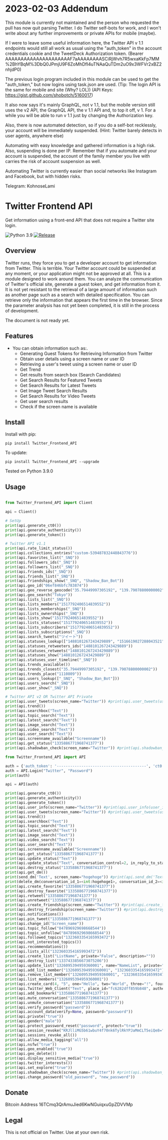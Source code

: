 # 2023-02-03 Addendum
This module is currently not maintained and the person who requested the pull has now quit parsing Twitter.
I do Twitter self-bots for work, and I won't write about any further improvements or private APIs for mobile (maybe).

If I were to leave some useful information here, the Twitter API v 1.1 endpoints would still all work as usual using the "auth_token" in the account credentials cookie and the TweetDeck Authorization token.
(Bearer AAAAAAAAAAAAAAAAAAAAAF7aAAAAAAAASCiRjWvh7R5wxaKkFp7MM%2BhYBqM%3DbQ0JPmjU9F6ZoMhDfI4uTNAaQuTDm2uO9x3WFVr2xBZ2nhjdP0)

The previous login program included in this module can be used to get the "auth_token," but now logins using task.json are used.
(Tip: The login API is the same for mobile and site (Why? LOL))
(API Keys: https://gist.github.com/shobotch/5160017)

It also now says it's mainly GraphQL, not v 1.1, but the mobile version still uses the v2 API, the GraphQL API, the v 1.1 API and, to top it off, v 1.
For a while you will be able to run v 1.1 just by changing the Authorization key.

Also, there is now automated detection, so if you do a self-bot recklessly, your account will be immediately suspended.
(Hint: Twitter barely detects in user agents, anywhere else)

Automating with easy knowledge and gathered information is a high risk.
Also, suspending is done per IP. Remember that if you automate and your account is suspended, the account of the family member you live with carries the risk of account suspension as well.

Automating Twitter is currently easier than social networks like Instagram and Facebook, but with hidden risks.

Telegram: KohnoseLami

# Twitter Frontend API
Get information using a front-end API that does not require a Twitter site login.

![Python 3.9](https://img.shields.io/badge/-Python%203.9-3776AB.svg?logo=python&style=plastic)
[![Release](https://img.shields.io/badge/-Release%201.1.1-00979D.svg?logo=release&style=plastic)](https://github.com/KohnoseLami/Twitter_Frontend_API/releases)

## Overview

Twitter runs, they force you to get a developer account to get information from Twitter. This is terrible. Your Twitter account could be suspended at any moment, or your application might not be approved at all. This is a module designed to work around them.
You can analyze the communication of Twitter's official site, generate a guest token, and get information from it.
It is not yet resistant to the retrieval of a large amount of information such as another page such as a search with detailed specification. You can retrieve only the information that appears the first time in the browser. Since the parameter analysis has not yet been completed, it is still in the process of development.

The document is not ready yet.

## Features

- You can obtain information such as:.
    * Generating Guest Tokens for Retrieving Information from Twitter
    * Obtain user details using a screen name or user ID
    * Retrieving a user's tweet using a screen name or user ID
    * Get Trend
    * Get results from search box (Search Candidates)
    * Get Search Results for Featured Tweets
    * Get Search Results for Latest Tweets
    * Get Image Tweet Search Results
    * Get Search Results for Video Tweets
    * Get user search results
    * Check if the screen name is available

## Install

Install with pip:

``pip install Twitter_Frontend_API``

To update:

``pip install Twitter_Frontend_API --upgrade``

Tested on Python 3.9.0

## Usage

```python

from Twitter_Frontend_API import Client

api = Client()

# SetUp
print(api.generate_ct0())
print(api.generate_authenticity())
print(api.generate_token())

# Twitter API v1.1
print(api.rate_limit_status())
print(api.collections_entries("custom-539487832448843776"))
print(api.favorites_list("_SNQ"))
print(api.followers_ids("_SNQ"))
print(api.followers_list("_SNQ"))
print(api.friends_ids("_SNQ"))
print(api.friends_list("_SNQ"))
print(api.friendships_show("_SNQ", "Shadow_Ban_Bot"))
print(api.geo_id("06ef846bfc783874"))
print(api.geo_reverse_geocode("35.79449997305192", "139.79078800000002"))
print(api.geo_search("Tokyo"))
print(api.lists_list("_SNQ"))
print(api.lists_members("1517792406514839552"))
print(api.lists_memberships("_SNQ"))
print(api.lists_ownerships("_SNQ"))
print(api.lists_show("1517792406514839552"))
print(api.lists_statuses("1517792406514839552"))
print(api.lists_subscribers("1517792406514839552"))
print(api.lists_subscriptions("_SNQ"))
print(api.search_tweets("ツイート"))
print(api.statuses_lookup(["1488101267243429889", "1516619027288043521"]))
print(api.statuses_retweeters_ids("1488101267243429889"))
print(api.statuses_retweets("1488101267243429889"))
print(api.statuses_show("1488101267243429889"))
print(api.statuses_user_timeline("_SNQ"))
print(api.trends_available())
print(api.trends_closest("35.79449997305192", "139.79078800000002"))
print(api.trends_place("1110809"))
print(api.users_lookup(["_SNQ", "Shadow_Ban_Bot"]))
print(api.users_search("_SNQ"))
print(api.user_show("_SNQ"))

# Twitter API v2 OR Twitter API Private
print(api.user_tweets(screen_name="Twitter")) #print(api.user_tweets(user_id="783214"))
print(api.trend())
print(api.searchbox("Text"))
print(api.topic_search("Text"))
print(api.latest_search("Text"))
print(api.image_search("Text"))
print(api.video_search("Text"))
print(api.user_search("Text"))
print(api.screenname_available("Screenname"))
print(api.get_status("1335886771968741377"))
print(api.shadowban_check(screen_name="Twitter")) #print(api.shadowban_check(user_id="783214"))
```

```python
from Twitter_Frontend_API import API

auth = {'auth_token': '----------------------------------------', 'ct0': '--------------------------------'}
auth = API.Login("Twitter", "Password")
print(auth)

api = API(auth)

print(api.generate_ct0())
print(api.generate_authenticity())
print(api.generate_token())
print(api.user_info(screen_name="Twitter")) #print(api.user_info(user_id="783214"))
print(api.user_tweets(screen_name="Twitter")) #print(api.user_tweets(user_id="783214"))
print(api.trend())
print(api.searchbox("Text"))
print(api.topic_search("Text"))
print(api.latest_search("Text"))
print(api.image_search("Text"))
print(api.video_search("Text"))
print(api.user_search("Text"))
print(api.screenname_available("Screenname"))
print(api.get_status("1335886771968741377"))
print(api.update_status("Text"))
print(api.update_status("Text", conversation_control=2, in_reply_to_status_id="1335886771968741377", card_uri="card://1338528317587124224"))
print(api.destroy_status("1335886771968741377"))
print(api.get_dm())
print(send_dm('Text', screen_name="hogehoge")) #print(api.send_dm('Text', user_id="123456"))
print(delete_dm(conversation_id_1=<int:hogehoge1>, conversation_id_2=<int:hogehoge2>)) #https://twitter.com/messages/<int:hogehoge1>-<int:hogehoge2>
print(api.create_favorite("1335886771968741377"))
print(api.destroy_favorite("1335886771968741377"))
print(api.retweet("1335886771968741377"))
print(api.unretweet("1335886771968741377"))
print(api.create_friendship(screen_name="Twitter")) #print(api.create_friendship(user_id="783214"))
print(api.destroy_friendship(screen_name="Twitter")) #print(api.destroy_friendship(user_id="783214"))
print(api.notifications())
print(api.pin_tweet("1335886771968741377"))
print(api.change_id("Screen_name"))
print(api.topic_follow("847896929698668544"))
print(api.topic_unfollow("847896929698668544"))
print(api.followed_topics("1323603354165993472"))
print(api.not_interested_topics())
print(api.recommendations())
print(api.lists_all("1323603354165993472"))
print(api.create_list("ListName", private="False", description=""))
print(api.destroy_list("1337433856673075206"))
print(api.update_list("1326095394959360001", name="NameList", private="True", description="Text"))
print(api.add_list_member("1326095394959360001", "1323603354165993472"))
print(api.remove_list_member("1326095394959360001", "1323603354165993472"))
print(api.list_members("1326095394959360001"))
print(api.create_card(4, "5", one="Hello", two="World", three="!", four="byPython")
print(api.Twitter_Web_Client("Text", place_id="fc6282dff859b848", authenticity_token=None))
print(api.add_bookmark("1335886771968741377"))
print(api.mute_conversation("1335886771968741377"))
print(api.unmute_conversation("1335886771968741377"))
print(api.verify_password("password"))
print(api.account_data(verify=None, password="password"))
print(api.private("true"))
print(api.gender("male"))
print(api.protect_password_reset("password", protect="true"))
print(api.session_revoke("KRJlliMG5b61wbuY4f70nk6TylRkYPJaMmCLT5eiQe8="))
print(api.sessions_revoke_all())
print(api.allow_media_tagging("all"))
print(api.nsfw("true"))
print(api.geo_enabled("true"))
print(api.geo_delete())
print(api.display_sensitive_media("true"))
print(api.twitter_interests())
print(api.set_explore("true"))
print(api.shadowban_check(screen_name="Twitter")) #print(api.shadowban_check(user_id="783214"))
print(api.change_password("old_password", "new_password"))
```

## Donate

Bitcoin Address
16TCmq3QrAmuJied6KwNGuiqxuGpZDVVMp

## Legal
This is not official on Twitter. Use at your own risk.
